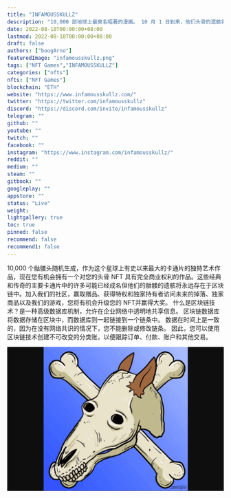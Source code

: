 ```yaml
---
title: "INFAMOUSSKULLZ"
description: "10,000 部地球上最臭名昭著的漫画。 10 月 1 日到来，他们头骨的遗骸将永远存在于元宇宙中。"
date: 2022-08-18T00:00:00+08:00
lastmod: 2022-08-18T00:00:00+08:00
draft: false
authors: ["boogArno"]
featuredImage: "infamousskullz.png"
tags: ["NFT Games","INFAMOUSSKULLZ"]
categories: ["nfts"]
nfts: ["NFT Games"]
blockchain: "ETH"
website: "https://www.infamousskullz.com/"
twitter: "https://twitter.com/infamousskullz"
discord: "https://discord.com/invite/infamousskullz"
telegram: ""
github: ""
youtube: ""
twitch: ""
facebook: ""
instagram: "https://www.instagram.com/infamousskullz/"
reddit: ""
medium: ""
steam: ""
gitbook: ""
googleplay: ""
appstore: ""
status: "Live"
weight: 
lightgallery: true
toc: true
pinned: false
recommend: false
recommend1: false
---
```

10,000 个骷髅头随机生成，作为这个星球上有史以来最大的卡通片的独特艺术作品，现在您有机会拥有一个对您的头骨 NFT 具有完全商业权利的作品。这些经典和传奇的主要卡通片中的许多可能已经成名但他们的骷髅的遗骸将永远存在于区块链中。加入我们的社区，赢取赠品、获得特权和独家持有者访问未来的掉落、独家商品以及我们的游戏，您将有机会升级您的 NFT并赢得大奖。
什么是区块链技术？是一种高级数据库机制，允许在企业网络中透明地共享信息。 区块链数据库将数据存储在区块中，而数据库则一起链接到一个链条中。 数据在时间上是一致的，因为在没有网络共识的情况下，您不能删除或修改链条。 因此，您可以使用区块链技术创建不可改变的分类账，以便跟踪订单、付款、账户和其他交易。


![infamousskullz-dapp-games-ethereum-image1_7a2346ec7964a3ae69fa88747b837f1a](infamousskullz-dapp-games-ethereum-image1_7a2346ec7964a3ae69fa88747b837f1a.png)
